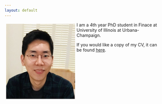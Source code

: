 ```yaml
---
layout: default
---
```

<img style="width=209px;height=375px;float:left;padding:5px;"
src="/images/photo2.png" alt="" width="226" height="246">

I am a 4th year PhD student in Finace at University of Illinois at Urbana-Champaign.

If you would like a copy of my CV, it can be found [here](/McGee_CV.pdf).

